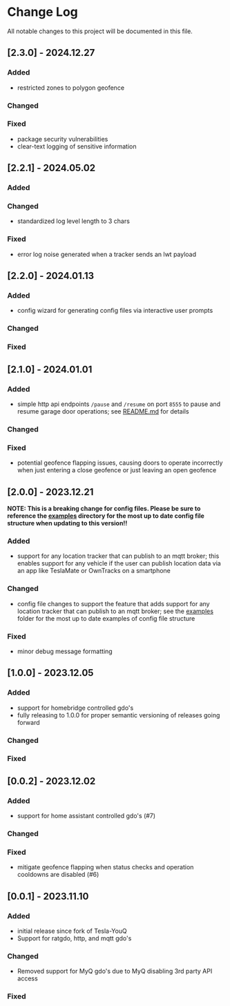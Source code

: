 # Change Log
All notable changes to this project will be documented in this file.

## [2.3.0] - 2024.12.27

### Added
- restricted zones to polygon geofence

### Changed

### Fixed
- package security vulnerabilities
- clear-text logging of sensitive information

## [2.2.1] - 2024.05.02

### Added

### Changed
- standardized log level length to 3 chars

### Fixed
- error log noise generated when a tracker sends an lwt payload

## [2.2.0] - 2024.01.13

### Added
- config wizard for generating config files via interactive user prompts

### Changed

### Fixed

## [2.1.0] - 2024.01.01

### Added
- simple http api endpoints `/pause` and `/resume` on port `8555` to pause and resume garage door operations; see [README.md](/README.md) for details

### Changed

### Fixed
- potential geofence flapping issues, causing doors to operate incorrectly when just entering a close geofence or just leaving an open geofence

## [2.0.0] - 2023.12.21

**NOTE: This is a breaking change for config files. Please be sure to reference the [examples](/examples) directory for the most up to date config file structure when updating to this version!!**

### Added
- support for any location tracker that can publish to an mqtt broker; this enables support for any vehicle if the user can publish location data via an app like TeslaMate or OwnTracks on a smartphone

### Changed
- config file changes to support the feature that adds support for any location tracker that can publish to an mqtt broker; see the [examples](/examples) folder for the most up to date examples of config file structure

### Fixed
- minor debug message formatting

## [1.0.0] - 2023.12.05

### Added
- support for homebridge controlled gdo's
- fully releasing to 1.0.0 for proper semantic versioning of releases going forward

### Changed

### Fixed

## [0.0.2] - 2023.12.02

### Added
- support for home assistant controlled gdo's (#7)
 
### Changed
 
### Fixed
- mitigate geofence flapping when status checks and operation cooldowns are disabled (#6)
 
## [0.0.1] - 2023.11.10
 
### Added
- initial release since fork of Tesla-YouQ
- Support for ratgdo, http, and mqtt gdo's
 
### Changed
- Removed support for MyQ gdo's due to MyQ disabling 3rd party API access
 
### Fixed
